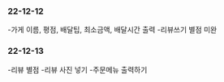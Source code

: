 ### 22-12-12
-가게 이름, 평점, 배달팁, 최소금액, 배달시간 출력
-리뷰쓰기 별점 미완

### 22-12-13
-리뷰 별점
-리뷰 사진 넣기
-주문메뉴 출력하기


